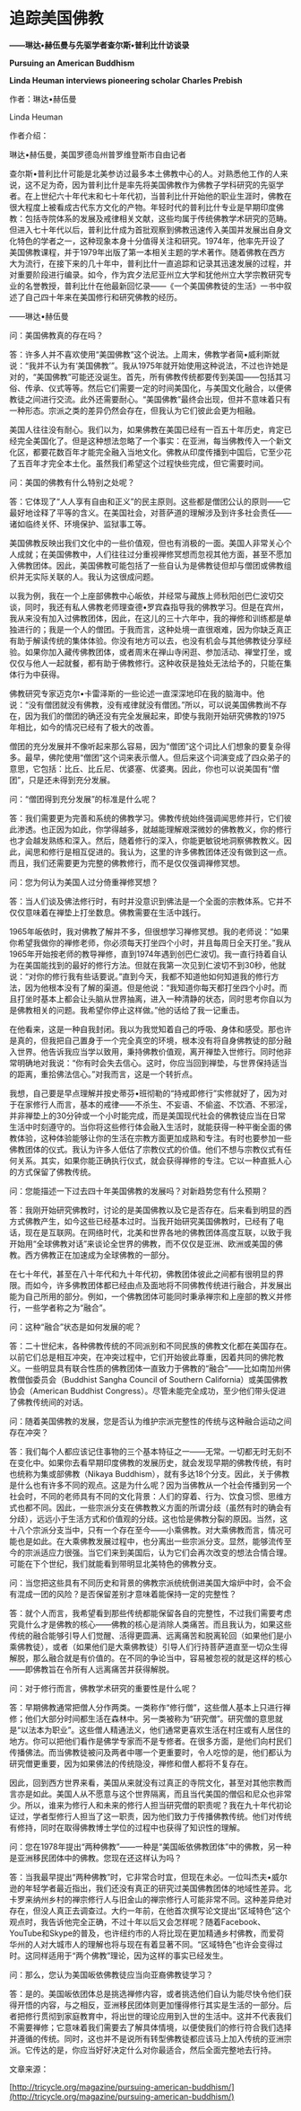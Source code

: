 # 追踪美国佛教

**——琳达•赫伍曼与先驱学者查尔斯•普利比什访谈录**

**Pursuing an American Buddhism**

**Linda Heuman interviews pioneering scholar Charles Prebish**

作者：琳达•赫伍曼

Linda Heuman

作者介绍：

琳达•赫伍曼，美国罗德岛州普罗维登斯市自由记者

查尔斯•普利比什可能是北美参访过最多本土佛教中心的人。对熟悉他工作的人来说，这不足为奇，因为普利比什是率先将美国佛教作为佛教子学科研究的先驱学者。在上世纪六十年代末和七十年代初，当普利比什开始他的职业生涯时，佛教在很大程度上被看成古代东方文化的产物。年轻时代的普利比什专业是早期印度佛教：包括寺院体系的发展及戒律相关文献，这些均属于传统佛教学术研究的范畴。但进入七十年代以后，普利比什成为首批观察到佛教迅速传入美国并发展出自身文化特色的学者之一，这种现象本身十分值得关注和研究。1974年，他率先开设了美国佛教课程，并于1979年出版了第一本相关主题的学术著作。随着佛教在西方大为流行，在接下来的几十年中，普利比什一直追踪和记录其迅速发展的过程，并对重要阶段进行编录。如今，作为宾夕法尼亚州立大学和犹他州立大学宗教研究专业的名誉教授，普利比什在他最新回忆录——《一个美国佛教徒的生活》一书中叙述了自己四十年来在美国修行和研究佛教的经历。

——琳达•赫伍曼

问：美国佛教真的存在吗？

答：许多人并不喜欢使用“美国佛教”这个说法。上周末，佛教学者简•威利斯就说：“我并不认为有‘美国佛教’”。我从1975年就开始使用这种说法，不过也许她是对的，“美国佛教”可能还没诞生。首先，所有佛教传统都要传到美国——包括其习俗、传承、仪式等等。然后它们需要一定的时间美国化，与美国文化融合，以便佛教徒之间进行交流。此外还需要耐心。“美国佛教”最终会出现，但并不意味着只有一种形态。宗派之类的差异仍然会存在，但我认为它们彼此会更为相融。

美国人往往没有耐心。我们以为，如果佛教在美国已经有一百五十年历史，肯定已经完全美国化了。但是这种想法忽略了一个事实：在亚洲，每当佛教传入一个新文化区，都要花数百年才能完全融入当地文化。佛教从印度传播到中国后，它至少花了五百年才完全本土化。虽然我们希望这个过程快些完成，但它需要时间。

问：美国的佛教有什么特别之处呢？

答：它体现了“人人享有自由和正义”的民主原则。这些都是僧团公认的原则——它最好地诠释了平等的含义。在美国社会，对菩萨道的理解涉及到许多社会责任——诸如临终关怀、环境保护、监狱事工等。

美国佛教反映出我们文化中的一些价值观，但也有消极的一面。美国人非常关心个人成就；在美国佛教中，人们往往过分重视禅修冥想而忽视其他方面，甚至不愿加入佛教团体。因此，美国佛教可能包括了一些自认为是佛教徒但却与僧团或佛教组织并无实际关联的人。我认为这很成问题。

以我为例，我在一个上座部佛教中心皈依，并经常与藏族上师秋阳创巴仁波切交谈，同时，我还有私人佛教老师理查德•罗宾森指导我的佛教学习。但是在宾州，我从来没有加入过佛教团体，因此，在这儿的三十六年中，我的禅修和训练都是单独进行的；我是一个人的僧团。于我而言，这种处境一直很艰难，因为你缺乏真正有助于解读传统的集体体验。你没有地方可以去，也没有机会与其他佛教徒分享经验。如果你加入藏传佛教团体，或者周末在禅山寺闲逛、参加活动、禅堂打坐，或仅仅与他人一起就餐，都有助于佛教修行。这种收获是独处无法给予的，只能在集体行为中获得。

佛教研究专家迈克尔•卡雷泽斯的一些论述一直深深地印在我的脑海中。他说：“没有僧团就没有佛教，没有戒律就没有僧团。”所以，可以说美国佛教尚不存在，因为我们的僧团的确还没有完全发展起来，即使与我刚开始研究佛教的1975年相比，如今的情况已经有了极大的改善。

僧团的充分发展并不像听起来那么容易，因为“僧团”这个词比人们想象的要复杂得多。最早，佛陀使用“僧团”这个词来表示僧人。但后来这个词演变成了四众弟子的意思，它包括：比丘、比丘尼、优婆塞、优婆夷。因此，你也可以说美国有“僧团”，只是还未得到充分发展。

问：“僧团得到充分发展”的标准是什么呢？

答：我们需要更为完善和系统的佛教学习。佛教传统始终强调闻思修并行，它们彼此渗透。也正因为如此，你学得越多，就越能理解艰深微妙的佛教教义，你的修行也才会越发熟练和深入。然后，随着修行的深入，你能更敏锐地洞察佛教教义。因此，闻思和修行是相互促进的。我认为，这里的许多佛教团体还没有做到这一点。而且，我们还需要更为完整的佛教修行，而不是仅仅强调禅修冥想。

问：您为何认为美国人过分倚重禅修冥想？

答：当人们谈及佛法修行时，有时并没意识到佛法是一个全面的宗教体系。它并不仅仅意味着在禅垫上打坐数息。佛教需要在生活中践行。

1965年皈依时，我对佛教了解并不多，但很想学习禅修冥想。我的老师说：“如果你希望我做你的禅修老师，你必须每天打坐四个小时，并且每周日全天打坐。”我从1965年开始按老师的教导禅修，直到1974年遇到创巴仁波切。我一直行持着自认为在美国能找到的最好的修行方法。但就在我第一次见到仁波切不到30秒，他就说：“对你的修行我有些话要说。”直到今天，我都不知道他如何知道我的修行方法，因为他根本没有了解的渠道。但是他说：“我知道你每天都打坐四个小时。而且打坐时基本上都会让头脑从世界抽离，进入一种清静的状态，同时思考你自以为是佛教相关的问题。我希望你停止这样做。”他的话给了我一记重击。

在他看来，这是一种自我封闭。我以为我觉知着自己的呼吸、身体和感受。那也许是真的，但我把自己置身于一个完全真空的环境，根本没有将自身佛教徒的部分融入世界。他告诉我应当学以致用，秉持佛教价值观，离开禅垫入世修行。同时他非常明确地对我说：“你有时会失去信心。这时，你应当回到禅垫，与世界保持适当的距离，重拾佛法信心。”对我而言，这是一个转折点。

我想，自己要是早点理解并按史蒂芬•班彻勒的“持戒即修行”实修就好了，因为对于在家修行人而言，基本的戒律——不杀生、不妄语、不偷盗、不饮酒、不邪淫，并非禅垫上的30分钟或一个小时能完成，而是美国现代社会的佛教徒应当在日常生活中时刻遵守的。当你将这些修行体会融入生活时，就能获得一种平衡全面的佛教体验，这种体验能够让你的生活在宗教方面更加成熟和专注。有时也要参加一些佛教团体的仪式。我认为许多人低估了宗教仪式的价值。他们不想与宗教仪式有任何关系。其实，如果你能正确执行仪式，就会获得禅修的专注。它以一种直抵人心的方式保留了佛教传统。

问：您能描述一下过去四十年美国佛教的发展吗？对新趋势您有什么预期？

答：我刚开始研究佛教时，讨论的是美国佛教以及它是否存在。后来看到明显的西方式佛教产生，如今这些已经基本过时。当我开始研究美国佛教时，已经有了电话，现在是互联网。在网络时代，北美和世界各地的佛教团体高度互联，以致于我开始用“全球佛教对话”来谈论全世界的佛教，而不仅仅是亚洲、欧洲或美国的佛教。西方佛教正在加速成为全球佛教的一部分。

在七十年代，甚至在八十年代和九十年代初，佛教团体彼此之间都有很明显的界限。而如今，许多佛教团体都已经由点及面地将不同佛教传统进行融合，并发展出能为自己所用的部分。例如，一个佛教团体可能同时秉承禅宗和上座部的教义并修行，一些学者称之为“融合”。

问：这种“融合”状态是如何发展的呢？

答：二十世纪末，各种佛教传统的不同派别和不同民族的佛教文化都在美国存在。以前它们总是相互冲突，在冲突过程中，它们开始彼此尊重，因着共同的佛陀教义。一些明显具有联合性质的佛教团体一直致力于佛教的“融合”——比如南加州佛教僧伽委员会（Buddhist Sangha Council of Southern California）或美国佛教协会（American Buddhist Congress）。尽管未能完全成功，至少他们带头促进了佛教传统间的对话。

问：随着美国佛教的发展，您是否认为维护宗派完整性的传统与这种融合运动之间存在冲突？

答：我们每个人都应该记住事物的三个基本特征之一——无常。一切都无时无刻不在变化中。如果你去看早期印度佛教的发展历史，就会发现早期的佛教传统，有时也统称为集或部佛教（Nikaya Buddhism），就有多达18个分支。因此，关于佛教是什么也有许多不同的观点。这是为什么呢？因为当佛教从一个社会传播到另一个社会时，不同的老师具有不同的文化背景：人们的穿着、行为、饮食习惯、思维方式也都不同。因此，一些宗派分支在佛教教义方面的所谓分歧（虽然有时的确会有分歧），远远小于生活方式和价值观的分歧。这也恰是佛教分裂的原因。当然，这十八个宗派分支当中，只有一个存在至今——小乘佛教。对大乘佛教而言，情况可能也是如此。在大乘佛教发展过程中，也分离出一些宗派分支。显然，能够流传至今的宗派适应力很强。当它们来到美国后，认为它们会再次改变的想法合情合理。可能在下个世纪，我们就能看到带明显北美特色的佛教分支。

问：当您把这些具有不同历史和背景的佛教宗派统统倒进美国大熔炉中时，会不会有混成一团的风险？是否保留差别才意味着能保持一定的完整性？

答：就个人而言，我希望看到那些传统都能保留各自的完整性，不过我们需要考虑究竟什么才是佛教的核心——佛教的核心是消除人类痛苦。而且我认为，如果这些传统的融合能够引导人们觉醒、活得更圆满、远离痛苦和脱离轮回（如果他们是小乘佛教徒），或者（如果他们是大乘佛教徒）引导人们行持菩萨道直至一切众生得解脱，那么融合就是有价值的。在不同的争论当中，容易被忽视的就是这样的核心——即佛教旨在令所有人远离痛苦并获得解脱。

问：对于修行而言，佛教学术研究的重要性是什么呢？

答：早期佛教通常把僧人分作两类。一类称作“修行僧”，这些僧人基本上只进行禅修；他们大部分时间都生活在森林中。另一类被称为“研究僧”。研究僧的意思就是“以法本为职业”。这些僧人精通法义，他们通常更喜欢生活在村庄或有人居住的地方。你可以把他们看作是佛学专家而不是专修者。在很多方面，是他们向村民们传播佛法。而当佛教徒被问及两者中哪一个更重要时，令人吃惊的是，他们都认为研究僧更重要，因为如果佛法的传统隐没，禅修和僧人都将不复存在。

因此，回到西方世界来看，美国从来就没有过真正的寺院文化，甚至对其他宗教而言亦是如此。美国人从不愿意与这个世界隔离，而且当代美国的僧侣和尼众也非常少。所以，谁来为修行人和未来的修行人担当研究僧的职责呢？我在九十年代初论证过，学者型修行人担当了这一职责，因为他们致力于传播佛教传统。他们对传统有修持，同时在取得佛教博士学位的过程中也获得了知识性的理解。

问：您在1978年提出“两种佛教”——一种是“美国皈依佛教团体”中的佛教，另一种是亚洲移民团体中的佛教。您现在还这样认为吗？

答：当我最早提出“两种佛教”时，它非常合时宜，但现在未必。一位叫杰夫•威尔逊的年轻学者最近指出，我们还没有真正的研究过美国佛教团体的地域性差异。北卡罗来纳州乡村的禅宗修行人与旧金山的禅宗修行人可能非常不同。这种差异绝对存在，但没人真正去调查过。大约一年前，在他首次撰写论文提出“区域特色”这个观点时，我告诉他完全正确，不过十年以后又会怎样呢？随着Facebook、YouTube和Skype的普及，也许纽约市的人将比现在更加精通乡村佛教，而爱荷华州的人对大城市人的理解也将与现在有着显著不同。“区域特色”也许会变得过时。这同样适用于“两个佛教”理论，因为这样的事实已经发生。

问：那么，您认为美国皈依佛教徒应当向亚裔佛教徒学习？

答：是的。美国皈依团体总是挑选禅修内容，或者挑选他们自认为能尽快令他们获得开悟的内容，与之相反，亚洲移民团体则更加懂得修行其实是生活的一部分。后者把修行贯彻到家庭教育中，将出世的理论应用到入世的生活中。这并不代表我们不需要禅修；它意味着我们需要去了解具体情境，以便使我们的修行符合我们选择并遵循的传统。同时，这也并不是说所有转型佛教徒都应该马上加入传统的亚洲宗派。它传达的是，你应当好好决定什么对你最适合，然后全面完整地去行持。

文章来源：

[http://tricycle.org/magazine/pursuing-american-buddhism/](http://tricycle.org/magazine/pursuing-american-buddhism/)

